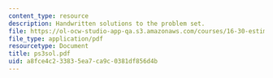 ```yaml
---
content_type: resource
description: Handwritten solutions to the problem set.
file: https://ol-ocw-studio-app-qa.s3.amazonaws.com/courses/16-30-estimation-and-control-of-aerospace-systems-spring-2004/a8fce4c233835ea7ca9c0381df856d4b_ps3sol.pdf
file_type: application/pdf
resourcetype: Document
title: ps3sol.pdf
uid: a8fce4c2-3383-5ea7-ca9c-0381df856d4b
---
```

